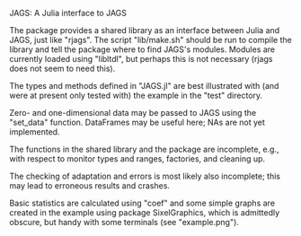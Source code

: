 JAGS: A Julia interface to JAGS

The package provides a shared library as an interface between Julia
and JAGS, just like "rjags".  The script "lib/make.sh" should be run
to compile the library and tell the package where to find JAGS's modules.
Modules are currently loaded using "libltdl", but perhaps this is not
necessary (rjags does not seem to need this).

The types and methods defined in "JAGS.jl" are best illustrated with
(and were at present only tested with) the example in the "test" directory.

Zero- and one-dimensional data may be passed to JAGS using the "set_data"
function. DataFrames may be useful here; NAs are not yet implemented.

The functions in the shared library and the package are incomplete, e.g.,
with respect to monitor types and ranges, factories, and cleaning up.

The checking of adaptation and errors is most likely also incomplete;
this may lead to erroneous results and crashes.

Basic statistics are calculated using "coef" and some simple graphs
are created in the example using package SixelGraphics, which is
admittedly obscure, but handy with some terminals (see "example.png").
